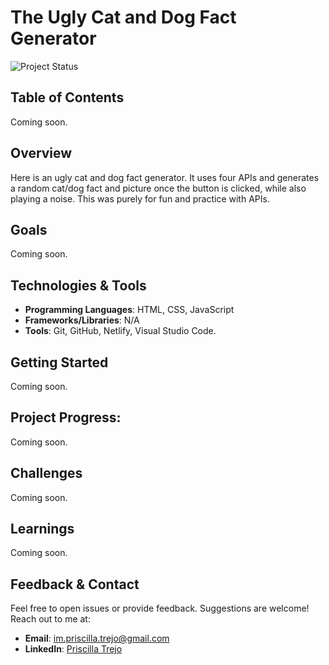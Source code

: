 # The Ugly Cat and Dog Fact Generator

![Project Status](https://img.shields.io/badge/Status-WIP-orange)

## Table of Contents
Coming soon.

## Overview

Here is an ugly cat and dog fact generator. It uses four APIs and generates a random cat/dog fact and picture once the button is clicked, while also playing a noise. This was purely for fun and practice with APIs.

## Goals

Coming soon.

## Technologies & Tools

- **Programming Languages**: HTML, CSS, JavaScript
- **Frameworks/Libraries**: N/A
- **Tools**: Git, GitHub, Netlify, Visual Studio Code.

## Getting Started
Coming soon.

## Project Progress:
Coming soon.

## Challenges
Coming soon.

## Learnings
Coming soon.

## Feedback & Contact
Feel free to open issues or provide feedback. Suggestions are welcome! Reach out to me at:
- **Email**: [im.priscilla.trejo@gmail.com](mailto:im.priscilla.trejo@gmail.com)
- **LinkedIn**: [Priscilla Trejo](https://www.linkedin.com/in/priscillantrejo/)

